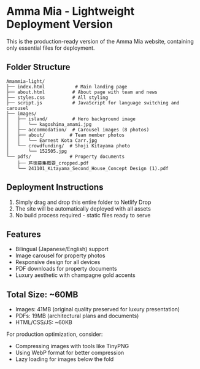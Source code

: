 # Amma Mia - Lightweight Deployment Version

This is the production-ready version of the Amma Mia website, containing only essential files for deployment.

## Folder Structure

```
Amammia-light/
├── index.html           # Main landing page
├── about.html          # About page with team and news
├── styles.css          # All styling
├── script.js           # JavaScript for language switching and carousel
├── images/
│   ├── island/         # Hero background image
│   │   └── kagoshima_amami.jpg
│   ├── accommodation/  # Carousel images (8 photos)
│   ├── about/         # Team member photos
│   │   └── Earnest Kota Carr.jpg
│   └── crowdfunding/  # Shoji Kitayama photo
│       └── 152505.jpg
└── pdfs/              # Property documents
    ├── 芦徳募集概要_cropped.pdf
    └── 241101_Kitayama_Second_House_Concept Design (1).pdf
```

## Deployment Instructions

1. Simply drag and drop this entire folder to Netlify Drop
2. The site will be automatically deployed with all assets
3. No build process required - static files ready to serve

## Features

- Bilingual (Japanese/English) support
- Image carousel for property photos
- Responsive design for all devices
- PDF downloads for property documents
- Luxury aesthetic with champagne gold accents

## Total Size: ~60MB

- Images: 41MB (original quality preserved for luxury presentation)
- PDFs: 19MB (architectural plans and documents)
- HTML/CSS/JS: ~60KB

For production optimization, consider:
- Compressing images with tools like TinyPNG
- Using WebP format for better compression
- Lazy loading for images below the fold